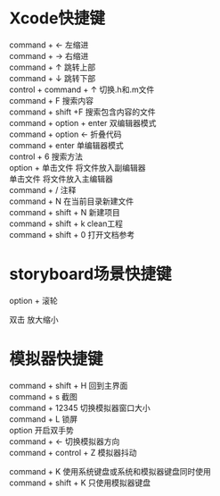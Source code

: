 # Xcode快捷键

command + ← 左缩进  
command + → 右缩进  
command + ↑ 跳转上部  
command + ↓ 跳转下部  
control + command + ↑ 切换.h和.m文件  
command + F 搜索内容  
command + shift +F  搜索包含内容的文件  
command + option + enter 双编辑器模式  
command + option ← 折叠代码  
command + enter 单编辑器模式  
control + 6 搜索方法  
option + 单击文件 将文件放入副编辑器  
单击文件 将文件放入主编辑器  
command + / 注释  
command + N 在当前目录新建文件  
command + shift + N 新建项目  
command + shift + k  clean工程  
command + shift + 0 打开文档参考

# storyboard场景快捷键

option + 滚轮 

双击 放大缩小



# 模拟器快捷键

command + shift + H 回到主界面  
command + s 截图  
command + 12345 切换模拟器窗口大小  
command + L 锁屏  
option 开启双手势  
command + ←  切换模拟器方向  
command + control + Z 模拟器抖动

command + K 使用系统键盘或系统和模拟器键盘同时使用  
command + shift + K 只使用模拟器键盘

